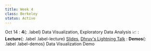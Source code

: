 ```yaml
---
title: Week 4
class: Berkeley
status: Active
---
```

Oct 14
: **4**{: .label} Data Visualization, Exploratory Data Analysis 📈
: **Lecture**{: .label .label-lecture} <a href = "{{site.links.lectures.lecture04}}" target = "_blank">Slides</a>, <a href = "{{site.links.lightning.talk02}}" target = "_blank">Dhruv's Lightning Talk</a> 
: **Demos**{: .label .label-demos} Data Visualization Demo
